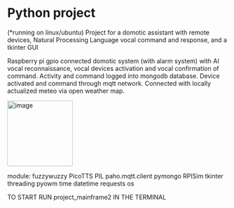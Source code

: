 # Python project

(*running on linux/ubuntu)
Project for a domotic assistant with remote devices, Natural Processing Language vocal command and response, and a tkinter GUI

Raspberry pi gpio connected domotic system (with alarm system) with AI vocal reconnaissance, vocal devices activation and vocal confirmation of command.
Activity and command logged into mongodb database.
Device activated and command through mqtt network.
Connected with locally actualized meteo via open weather map.


<img width="149" alt="image" src="https://user-images.githubusercontent.com/116329812/206030143-28ef334b-b17a-4d47-9434-b2c6c6b10bad.png">


module:
fuzzywuzzy
PicoTTS
PIL
paho.mqtt.client
pymongo
RPISim
tkinter
threading
pyowm
time
datetime
requests
os



TO START RUN project_mainframe2 IN THE TERMINAL

